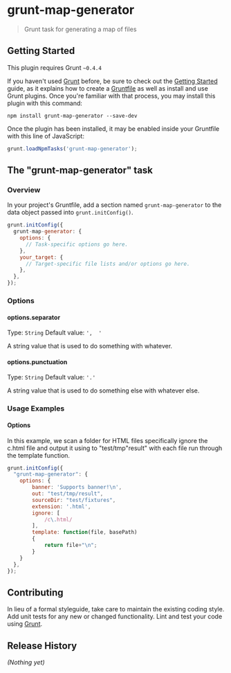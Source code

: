 # grunt-map-generator

> Grunt task for generating a map of files

## Getting Started
This plugin requires Grunt `~0.4.4`

If you haven't used [Grunt](http://gruntjs.com/) before, be sure to check out the [Getting Started](http://gruntjs.com/getting-started) guide, as it explains how to create a [Gruntfile](http://gruntjs.com/sample-gruntfile) as well as install and use Grunt plugins. Once you're familiar with that process, you may install this plugin with this command:

```shell
npm install grunt-map-generator --save-dev
```

Once the plugin has been installed, it may be enabled inside your Gruntfile with this line of JavaScript:

```js
grunt.loadNpmTasks('grunt-map-generator');
```

## The "grunt-map-generator" task

### Overview
In your project's Gruntfile, add a section named `grunt-map-generator` to the data object passed into `grunt.initConfig()`.

```js
grunt.initConfig({
  grunt-map-generator: {
    options: {
      // Task-specific options go here.
    },
    your_target: {
      // Target-specific file lists and/or options go here.
    },
  },
});
```

### Options

#### options.separator
Type: `String`
Default value: `',  '`

A string value that is used to do something with whatever.

#### options.punctuation
Type: `String`
Default value: `'.'`

A string value that is used to do something else with whatever else.

### Usage Examples

#### Options
In this example, we scan a folder for HTML files specifically ignore the c.html file and output it using to "test/tmp"result" with each file run through the template function.

```js
grunt.initConfig({
  "grunt-map-generator": {
    options: {
        banner: 'Supports banner!\n',
        out: "test/tmp/result",
        sourceDir: "test/fixtures",
        extension: '.html',
        ignore: [
            /c\.html/
        ],
        template: function(file, basePath)
        {
            return file+"\n";
        }
    }
  },
});
```

## Contributing
In lieu of a formal styleguide, take care to maintain the existing coding style. Add unit tests for any new or changed functionality. Lint and test your code using [Grunt](http://gruntjs.com/).

## Release History
_(Nothing yet)_
